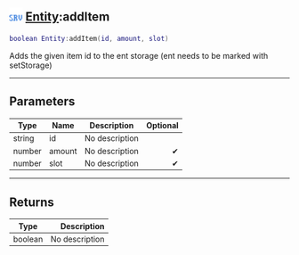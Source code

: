 ## <img src="../../.gitbook/assets/server.png" width="24" height=24 /> [Entity](https://iaswiki.rawr.dev/readme/entity):addItem

```lua
boolean Entity:addItem(id, amount, slot)
```

Adds the given item id to the ent storage (ent needs to be marked with setStorage)

------
## Parameters

| Type   | Name | Description | Optional |
| ------ | ---- | ----------- | -------: |
| string | id | No description |  |
| number | amount | No description | ✔ |
| number | slot | No description | ✔ |


------
## Returns

| Type   | Description |
| ------ | ----------: |
| boolean | No description |

